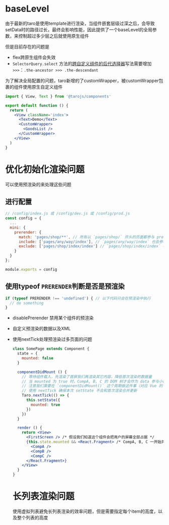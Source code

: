 # baseLevel

由于最新的taro是使用template进行渲染，当组件嵌套层级过深之后，会导致setData时的路径过长，最终会影响性能，因此提供了一个baseLevel的全局参数，来控制超过多少层之后就使用原生组件

但是目前存在的问题是

- flex跨原生组件会失效
- `SelectorQuery.select` 方法的[跨自定义组件的后代选择器](https://developers.weixin.qq.com/miniprogram/dev/api/wxml/SelectorQuery.select.html)写法需要增加 `>>>`：`.the-ancestor >>> .the-descendant`

为了解决全局配置的问题，taro新增的了customWrapper，被customWrapper包裹的组件使用原生自定义组件

```jsx
import { View, Text } from '@tarojs/components'

export default function () {
  return (
    <View className='index'>
      <Text>Demo</Text>
      <CustomWrapper>
        <GoodsList />
      </CustomWrapper>
    </View>
  )
}
```

# 优化初始化渲染问题

可以使用预渲染的来处理这些问题

## 进行配置

```js
// /config/index.js 或 /config/dev.js 或 /config/prod.js
const config = {
  ...
  mini: {
    prerender: {
      match: 'pages/shop/**', // 所有以 `pages/shop/` 开头的页面都参与 prerender
      include: ['pages/any/way/index'], // `pages/any/way/index` 也会参与 prerender
      exclude: ['pages/shop/index/index'] // `pages/shop/index/index` 不用参与 prerender
    }
  }
};

module.exports = config
```

## 使用typeof `PRERENDER`判断是否是预渲染

```js
if (typeof PRERENDER !== 'undefined') { // 以下代码只会在预渲染中执行
  // do something
}
```

- disablePrerender 禁用某个组件的预渲染

- 自定义预渲染的数据以及XML

- 使用nextTick处理预渲染过多页面的问题

  ```jsx
  class SomePage extends Component {
    state = {
      mounted: false
    }
  
    componentDidMount () {
      // 等待组件载入，先渲染了首屏我们再渲染其它内容，降低首次渲染的数据量
      // 当 mounted 为 true 时，CompA, B, C 的 DOM 树才会作为 data 参与小程序渲染
      // 注意我们需要在 `componentDidMount()` 这个周期做这件事（对应 Vue 的 `ready()`），更早的生命周期 `setState()` 会与首次渲染的数据一起合并更新
      // 使用 nextTick 确保本次 setState 不会和首次渲染合并更新
      Taro.nextTick(() => {
        this.setState({
          mounted: true
        })
      })
    }
  
    render () {
      return <View>
        <FirstScreen /> /* 假设我们知道这个组件会把用户的屏幕全部占据 */
        {this.state.mounted && <React.Fragment> /* CompA, B, C 一开始并不会在首屏中显示 */
          <CompA />
          <CompB />
          <CompC />
        </React.Fragment>}
      </View>
    }
  }
  ```

  # 长列表渲染问题

  使用虚拟列表避免长列表渲染的效率问题，但是需要指定每个item的高度，以及整个列表的高度
